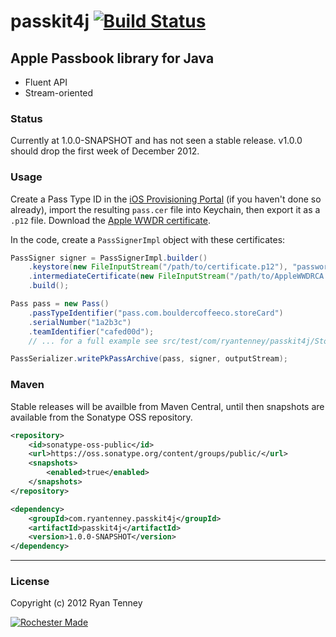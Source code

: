 # passkit4j [![Build Status](https://secure.travis-ci.org/ryantenney/passkit4j.png?branch=master)](https://travis-ci.org/ryantenney/passkit4j)

## Apple Passbook library for Java

 - Fluent API
 - Stream-oriented

### Status

Currently at 1.0.0-SNAPSHOT and has not seen a stable release. v1.0.0 should drop the first week of December 2012.

### Usage

Create a Pass Type ID in the [iOS Provisioning Portal](https://developer.apple.com/ios/manage/passtypeids/index.action) (if you haven't done so already), import the resulting `pass.cer` file into Keychain, then export it as a `.p12` file. Download the [Apple WWDR certificate](http://developer.apple.com/certificationauthority/AppleWWDRCA.cer).

In the code, create a `PassSignerImpl` object with these certificates:

```java
PassSigner signer = PassSignerImpl.builder()
	.keystore(new FileInputStream("/path/to/certificate.p12"), "password")
	.intermediateCertificate(new FileInputStream("/path/to/AppleWWDRCA.cer"))
	.build();

Pass pass = new Pass()
	.passTypeIdentifier("pass.com.bouldercoffeeco.storeCard")
	.serialNumber("1a2b3c")
	.teamIdentifier("cafed00d");
	// ... for a full example see src/test/com/ryantenney/passkit4j/StoreCardExample.java

PassSerializer.writePkPassArchive(pass, signer, outputStream);
```

### Maven

Stable releases will be availble from Maven Central, until then snapshots are available from the Sonatype OSS repository.

```xml
<repository>
	<id>sonatype-oss-public</id>
	<url>https://oss.sonatype.org/content/groups/public/</url>
	<snapshots>
		<enabled>true</enabled>
	</snapshots>
</repository>

<dependency>
	<groupId>com.ryantenney.passkit4j</groupId>
	<artifactId>passkit4j</artifactId>
	<version>1.0.0-SNAPSHOT</version>
</dependency>
```

---

### License

Copyright (c) 2012 Ryan Tenney


[![Rochester Made](http://rochestermade.com/media/images/rochester-made-dark-on-light.png)](http://rochestermade.com)